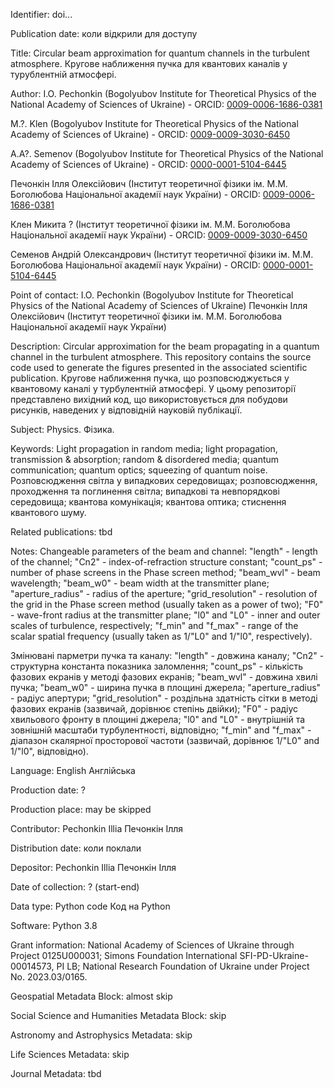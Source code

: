 Identifier: doi...

Publication date: коли відкрили для доступу

Title: Circular beam approximation for quantum channels in the turbulent atmosphere.
       Кругове наближення пучка для квантових каналів у турублентній атмосфері.

Author: I.O. Pechonkin (Bogolyubov Institute for Theoretical Physics of the National Academy of Sciences of Ukraine) - ORCID: [0009-0006-1686-0381](https://orcid.org/0009-0006-1686-0381) 

M.?. Klen (Bogolyubov Institute for Theoretical Physics of the National Academy of Sciences of Ukraine) - ORCID: [0009-0009-3030-6450](https://orcid.org/0009-0009-3030-6450)  

A.A?. Semenov (Bogolyubov Institute for Theoretical Physics of the National Academy of Sciences of Ukraine) - ORCID: [0000-0001-5104-6445](https://orcid.org/0000-0001-5104-6445) 

Печонкін Ілля Олексійович (Інститут теоретичної фізики ім. М.М. Боголюбова Національної академії наук України) - ORCID: [0009-0006-1686-0381](https://orcid.org/0009-0006-1686-0381)

Клен Микита ? (Інститут теоретичної фізики ім. М.М. Боголюбова Національної академії наук України) - ORCID: [0009-0009-3030-6450](https://orcid.org/0009-0009-3030-6450)

Семенов Андрій Олександрович (Інститут теоретичної фізики ім. М.М. Боголюбова Національної академії наук України) - ORCID: [0000-0001-5104-6445](https://orcid.org/0000-0001-5104-6445)

Point of contact: I.O. Pechonkin (Bogolyubov Institute for Theoretical Physics of the National Academy of Sciences of Ukraine)
Печонкін Ілля Олексійович (Інститут теоретичної фізики ім. М.М. Боголюбова Національної академії наук України)

Description:  Circular approximation for the beam propagating in a quantum channel in the turbulent atmosphere. This repository contains the source code used to generate the figures presented in the associated scientific publication.
Кругове наближення пучка, що розповсюджується у квантовому каналі у турбулентній атмосфері. У цьому репозиторії представлено вихідний код, що використовується для побудови рисунків, наведених у відповідній науковій публікації.

Subject: Physics.
Фізика.

Keywords: Light propagation in random media; light propagation, transmission & absorption; random & disordered media; quantum communication; quantum optics; squeezing of quantum noise.
Розповсюдження світла у випадкових середовищах;  розповсюдження, проходження та поглинення світла; випадкові та невпорядкові середовища; квантова комунікація; квантова оптика; стиснення квантового шуму.

Related publications: tbd

Notes: Changeable parameters of the beam and channel: "length" - length of the channel; "Cn2" - index-of-refraction structure constant; "count_ps" - number of phase screens in the Phase screen method;
"beam_wvl" - beam wavelength; "beam_w0" - beam width at the transmitter plane; "aperture_radius" - radius of the aperture;
"grid_resolution" - resolution of the grid in the Phase screen method (usually taken as a power of two); "F0" - wave-front radius at the transmitter plane; 
"l0" and "L0" - inner and outer scales of turbulence, respectively; "f_min" and "f_max" - range of the scalar spatial frequency (usually taken as 1/"L0" and 1/"l0", respectively).

Змінювані парметри пучка та каналу: "length" - довжина каналу; "Cn2" - структурна константа показника заломлення; "count_ps" - кількість фазових екранів у методі фазових екранів;
"beam_wvl" - довжина хвилі пучка; "beam_w0" - ширина пучка в площині джерела; "aperture_radius" - радіус апертури; 
"grid_resolution" - роздільна здатність сітки в методі фазових екранів (зазвичай, дорівнює степінь двійки); 
"F0" - радіус хвильового фронту в площині джерела; "l0" and "L0" - внутрішній та зовнішній масштаби турбулентності, відповідно; 
"f_min" and "f_max" - діапазон скалярної просторової частоти (зазвичай, дорівнює 1/"L0" and 1/"l0", відповідно).

Language: English
Англійська

Production date: ?

Production place: may be skipped

Contributor: Pechonkin Illia
Печонкін Ілля

Distribution date: коли поклали

Depositor: Pechonkin Illia
Печонкін Ілля

Date of collection: ? (start-end)

Data type: Python code
Код на Python

Software: Python 3.8

Grant information: National Academy of Sciences of Ukraine through Project 0125U000031; Simons Foundation International SFI-PD-Ukraine-00014573, PI LB; National Research Foundation of Ukraine under Project No. 2023.03/0165.


Geospatial Metadata Block: almost skip

Social Science and Humanities Metadata Block: skip

Astronomy and Astrophysics Metadata: skip

Life Sciences Metadata: skip

Journal Metadata: tbd


